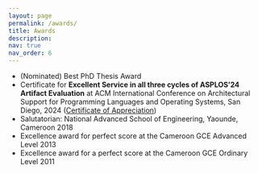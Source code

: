 ```yaml
---
layout: page
permalink: /awards/
title: Awards
description: 
nav: true
nav_order: 6
---
```

- (Nominated) Best PhD Thesis Award
- Certificate for **Excellent Service in all three cycles of ASPLOS’24 Artifact Evaluation** at ACM International Conference on Architectural Support for Programming Languages and Operating Systems, San Diego, 2024 ([Certificate of Appreciation](/assets/pdf/asplos24-certif-of-appreciation-pyuhala.pdf))
- Salutatorian: National Advanced School of Engineering, Yaounde, Cameroon 2018
- Excellence award for perfect score at the Cameroon GCE Advanced Level 2013
- Excellence award for a perfect score at the Cameroon GCE Ordinary Level 2011